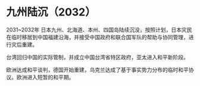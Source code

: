 # 九州陆沉（2032）

2031\~2032年 日本九州、北海道、本州、四国岛陆续沉没，按照计划，日本灾民在临时移居到中国福建沿海，并接受中国政府和联合国军队的帮助与协同管理，进行灾后重建。



台湾回归中国的实际管制，并成立中国台湾省特区政府，亚太进入和平新阶段。



欧洲达成和平谈判，德国开始重建，乌克兰达成了基于事实势力分布的临时和平协议。欧洲进入短暂的和平期。
